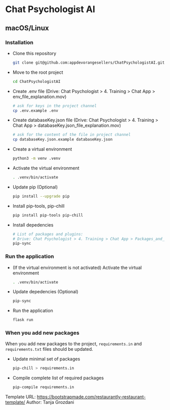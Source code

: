 <h1>Chat Psychologist AI</h1>

## macOS/Linux
### Installation

-   Clone this repository
    ```bash
    git clone git@github.com:appdevorangesellers/ChatPsychologistAI.git ChatPsychologistAI
    ```
-   Move to the root project
    ```bash
    cd ChatPsychologistAI
    ```
-   Create .env file (Drive: Chat Psychologist > 4. Training > Chat App > env_file_explanation.mov)
    ```bash
    # ask for keys in the project channel
    cp .env.example .env
    ```
-   Create databaseKey.json file (Drive: Chat Psychologist > 4. Training > Chat App > databaseKey.json_file_explanation.mov)
    ```bash
    # ask for the content of the file in project channel
    cp databaseKey.json.example databaseKey.json
    ```
-   Create a virtual environment
    ```bash
    python3 -m venv .venv
    ```
-   Activate the virtual environment
    ```bash
    . .venv/bin/activate
    ```
-   Update pip (Optional)
    ```bash
    pip install --upgrade pip
    ```
-   Install pip-tools, pip-chill
    ```bash
    pip install pip-tools pip-chill
    ```
-   Install depedencies
    ```bash
    # List of packages and plugins:
    # Drive: Chat Psychologist > 4. Training > Chat App > Packages_and_Plugins.docx)
    pip-sync
    ```

### Run the application

-   (If the virtual environment is not activated) Activate the virtual environment
    ```bash
    . .venv/bin/activate
    ```
-   Update depedencies (Optional)
    ```bash
    pip-sync
    ```
-   Run the application
    ```bash
    flask run
    ```


### When you add new packages

When you add new packages to the project, `requirements.in` and `requirements.txt` files should be updated.

-   Update minimal set of packages
    ```bash
    pip-chill > requirements.in
    ```
-   Compile complete list of required packages
    ```bash
    pip-compile requirements.in
    ```

Template URL: https://bootstrapmade.com/restaurantly-restaurant-template/
Author: Tanja Grozdani



